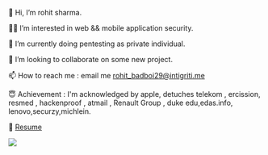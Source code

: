 👋 Hi, I’m rohit sharma.

👷‍♂️ I’m interested in web && mobile application security.

🌱 I’m currently doing pentesting as private individual.

💞️ I’m looking to collaborate on some new project.

📫 How to reach me : email me  rohit_badboi29@intigriti.me 

😇 Achievement : I'm acknowledged by apple, detuches telekom , ercission, resmed , hackenproof , atmail , Renault Group , duke edu,edas.info, lenovo,securzy,michlein.

👷‍  [Resume](https://drive.google.com/file/d/1gVfAZXKPnd4bBVA-heElEEfc-8u7UYcH/view?usp=sharing)

![](https://komarev.com/ghpvc/?username=rohit0x5)



